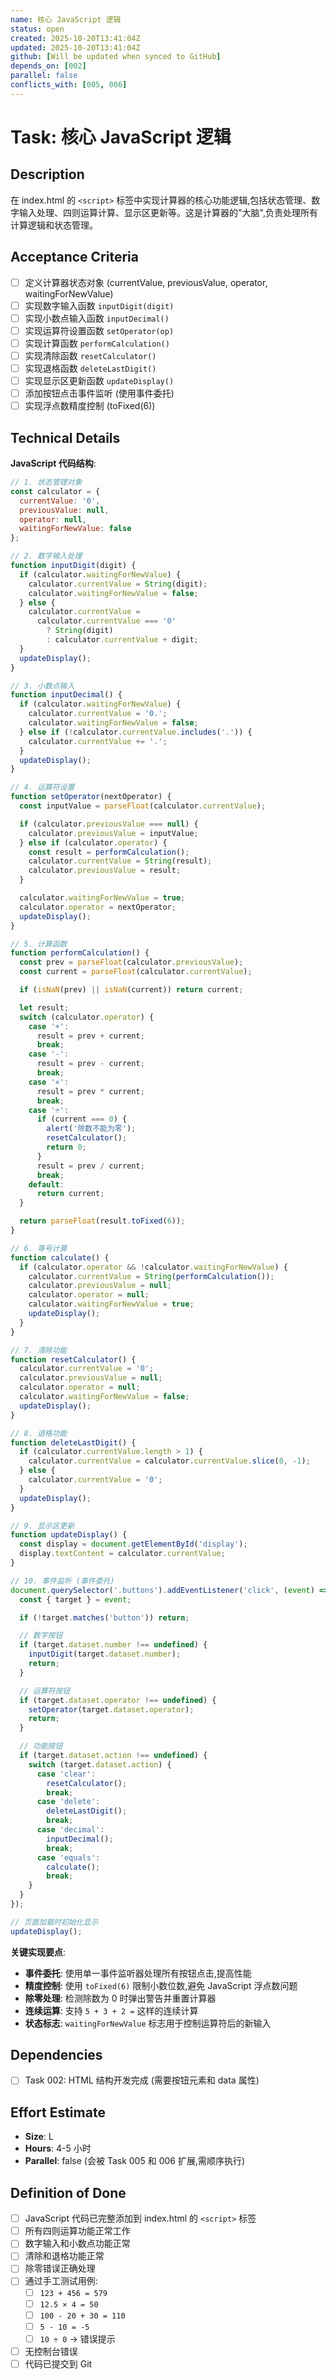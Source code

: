 ```yaml
---
name: 核心 JavaScript 逻辑
status: open
created: 2025-10-20T13:41:04Z
updated: 2025-10-20T13:41:04Z
github: [Will be updated when synced to GitHub]
depends_on: [002]
parallel: false
conflicts_with: [005, 006]
---
```


# Task: 核心 JavaScript 逻辑

## Description

在 index.html 的 `<script>` 标签中实现计算器的核心功能逻辑,包括状态管理、数字输入处理、四则运算计算、显示区更新等。这是计算器的"大脑",负责处理所有计算逻辑和状态管理。

## Acceptance Criteria

- [ ] 定义计算器状态对象 (currentValue, previousValue, operator, waitingForNewValue)
- [ ] 实现数字输入函数 `inputDigit(digit)`
- [ ] 实现小数点输入函数 `inputDecimal()`
- [ ] 实现运算符设置函数 `setOperator(op)`
- [ ] 实现计算函数 `performCalculation()`
- [ ] 实现清除函数 `resetCalculator()`
- [ ] 实现退格函数 `deleteLastDigit()`
- [ ] 实现显示区更新函数 `updateDisplay()`
- [ ] 添加按钮点击事件监听 (使用事件委托)
- [ ] 实现浮点数精度控制 (toFixed(6))

## Technical Details

**JavaScript 代码结构**:

```javascript
// 1. 状态管理对象
const calculator = {
  currentValue: '0',
  previousValue: null,
  operator: null,
  waitingForNewValue: false
};

// 2. 数字输入处理
function inputDigit(digit) {
  if (calculator.waitingForNewValue) {
    calculator.currentValue = String(digit);
    calculator.waitingForNewValue = false;
  } else {
    calculator.currentValue =
      calculator.currentValue === '0'
        ? String(digit)
        : calculator.currentValue + digit;
  }
  updateDisplay();
}

// 3. 小数点输入
function inputDecimal() {
  if (calculator.waitingForNewValue) {
    calculator.currentValue = '0.';
    calculator.waitingForNewValue = false;
  } else if (!calculator.currentValue.includes('.')) {
    calculator.currentValue += '.';
  }
  updateDisplay();
}

// 4. 运算符设置
function setOperator(nextOperator) {
  const inputValue = parseFloat(calculator.currentValue);

  if (calculator.previousValue === null) {
    calculator.previousValue = inputValue;
  } else if (calculator.operator) {
    const result = performCalculation();
    calculator.currentValue = String(result);
    calculator.previousValue = result;
  }

  calculator.waitingForNewValue = true;
  calculator.operator = nextOperator;
  updateDisplay();
}

// 5. 计算函数
function performCalculation() {
  const prev = parseFloat(calculator.previousValue);
  const current = parseFloat(calculator.currentValue);

  if (isNaN(prev) || isNaN(current)) return current;

  let result;
  switch (calculator.operator) {
    case '+':
      result = prev + current;
      break;
    case '-':
      result = prev - current;
      break;
    case '×':
      result = prev * current;
      break;
    case '÷':
      if (current === 0) {
        alert('除数不能为零');
        resetCalculator();
        return 0;
      }
      result = prev / current;
      break;
    default:
      return current;
  }

  return parseFloat(result.toFixed(6));
}

// 6. 等号计算
function calculate() {
  if (calculator.operator && !calculator.waitingForNewValue) {
    calculator.currentValue = String(performCalculation());
    calculator.previousValue = null;
    calculator.operator = null;
    calculator.waitingForNewValue = true;
    updateDisplay();
  }
}

// 7. 清除功能
function resetCalculator() {
  calculator.currentValue = '0';
  calculator.previousValue = null;
  calculator.operator = null;
  calculator.waitingForNewValue = false;
  updateDisplay();
}

// 8. 退格功能
function deleteLastDigit() {
  if (calculator.currentValue.length > 1) {
    calculator.currentValue = calculator.currentValue.slice(0, -1);
  } else {
    calculator.currentValue = '0';
  }
  updateDisplay();
}

// 9. 显示区更新
function updateDisplay() {
  const display = document.getElementById('display');
  display.textContent = calculator.currentValue;
}

// 10. 事件监听 (事件委托)
document.querySelector('.buttons').addEventListener('click', (event) => {
  const { target } = event;

  if (!target.matches('button')) return;

  // 数字按钮
  if (target.dataset.number !== undefined) {
    inputDigit(target.dataset.number);
    return;
  }

  // 运算符按钮
  if (target.dataset.operator !== undefined) {
    setOperator(target.dataset.operator);
    return;
  }

  // 功能按钮
  if (target.dataset.action !== undefined) {
    switch (target.dataset.action) {
      case 'clear':
        resetCalculator();
        break;
      case 'delete':
        deleteLastDigit();
        break;
      case 'decimal':
        inputDecimal();
        break;
      case 'equals':
        calculate();
        break;
    }
  }
});

// 页面加载时初始化显示
updateDisplay();
```

**关键实现要点**:
- **事件委托**: 使用单一事件监听器处理所有按钮点击,提高性能
- **精度控制**: 使用 `toFixed(6)` 限制小数位数,避免 JavaScript 浮点数问题
- **除零处理**: 检测除数为 0 时弹出警告并重置计算器
- **连续运算**: 支持 `5 + 3 + 2 =` 这样的连续计算
- **状态标志**: `waitingForNewValue` 标志用于控制运算符后的新输入

## Dependencies

- [ ] Task 002: HTML 结构开发完成 (需要按钮元素和 data 属性)

## Effort Estimate

- **Size**: L
- **Hours**: 4-5 小时
- **Parallel**: false (会被 Task 005 和 006 扩展,需顺序执行)

## Definition of Done

- [ ] JavaScript 代码已完整添加到 index.html 的 `<script>` 标签
- [ ] 所有四则运算功能正常工作
- [ ] 数字输入和小数点功能正常
- [ ] 清除和退格功能正常
- [ ] 除零错误正确处理
- [ ] 通过手工测试用例:
  - [ ] `123 + 456 = 579`
  - [ ] `12.5 × 4 = 50`
  - [ ] `100 - 20 + 30 = 110`
  - [ ] `5 - 10 = -5`
  - [ ] `10 ÷ 0` → 错误提示
- [ ] 无控制台错误
- [ ] 代码已提交到 Git
